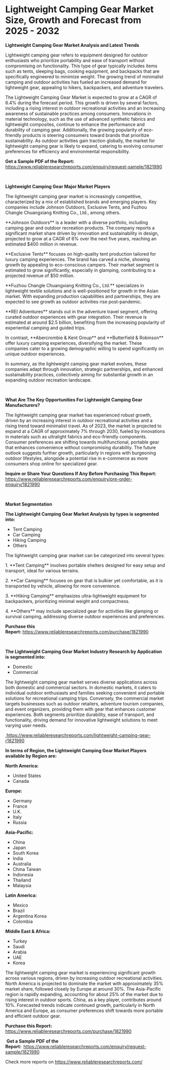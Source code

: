 <p><h1>Lightweight Camping Gear Market Size, Growth and Forecast from 2025 - 2032</h1></p><p><strong>Lightweight Camping Gear Market Analysis and Latest Trends</strong></p>
<p><p>Lightweight camping gear refers to equipment designed for outdoor enthusiasts who prioritize portability and ease of transport without compromising on functionality. This type of gear typically includes items such as tents, sleeping bags, cooking equipment, and backpacks that are specifically engineered to minimize weight. The growing trend of minimalist camping and outdoor activities has fueled an increased demand for lightweight gear, appealing to hikers, backpackers, and adventure travelers.</p><p>The Lightweight Camping Gear Market is expected to grow at a CAGR of 6.4% during the forecast period. This growth is driven by several factors, including a rising interest in outdoor recreational activities and an increasing awareness of sustainable practices among consumers. Innovations in material technology, such as the use of advanced synthetic fabrics and lightweight composites, continue to enhance the performance and durability of camping gear. Additionally, the growing popularity of eco-friendly products is steering consumers toward brands that prioritize sustainability. As outdoor activities gain traction globally, the market for lightweight camping gear is likely to expand, catering to evolving consumer preferences for efficiency and environmental responsibility.</p></p>
<p><strong>Get a Sample PDF of the Report:&nbsp;</strong> <a href="https://www.reliableresearchreports.com/enquiry/request-sample/1821990?utm_campaign=3213&utm_medium=2&utm_source=Github&utm_content=ia&utm_term=04042025&utm_id=lightweight-camping-gear">https://www.reliableresearchreports.com/enquiry/request-sample/1821990</a></p>
<p>&nbsp;</p>
<p><strong>Lightweight Camping Gear Major Market Players</strong></p>
<p><p>The lightweight camping gear market is increasingly competitive, characterized by a mix of established brands and emerging players. Key companies include Johnson Outdoors, Exclusive Tents, and Fuzhou Changle Chuangxiang Knitting Co., Ltd., among others.</p><p>**Johnson Outdoors** is a leader with a diverse portfolio, including camping gear and outdoor recreation products. The company reports a significant market share driven by innovation and sustainability in design, projected to grow at a CAGR of 6% over the next five years, reaching an estimated $400 million in revenue.</p><p>**Exclusive Tents** focuses on high-quality tent production tailored for luxury camping experiences. The brand has carved a niche, showing growth by appealing to eco-conscious campers. Their market segment is estimated to grow significantly, especially in glamping, contributing to a projected revenue of $50 million.</p><p>**Fuzhou Changle Chuangxiang Knitting Co., Ltd.** specializes in lightweight textile solutions and is well-positioned for growth in the Asian market. With expanding production capabilities and partnerships, they are expected to see growth as outdoor activities rise post-pandemic.</p><p>**REI Adventures** stands out in the adventure travel segment, offering curated outdoor experiences with gear integration. Their revenue is estimated at around $2.5 billion, benefiting from the increasing popularity of experiential camping and guided trips.</p><p>In contrast, **Abercrombie & Kent Group** and **Butterfield & Robinson** offer luxury camping experiences, diversifying the market. These companies cater to a growing demographic willing to spend significantly on unique outdoor experiences.</p><p>In summary, as the lightweight camping gear market evolves, these companies adapt through innovation, strategic partnerships, and enhanced sustainability practices, collectively aiming for substantial growth in an expanding outdoor recreation landscape.</p></p>
<p>&nbsp;</p>
<p><strong>What Are The Key Opportunities For Lightweight Camping Gear Manufacturers?</strong></p>
<p><p>The lightweight camping gear market has experienced robust growth, driven by an increasing interest in outdoor recreational activities and a rising trend toward minimalist travel. As of 2023, the market is projected to expand at a CAGR of approximately 7% through 2030, fueled by innovations in materials such as ultralight fabrics and eco-friendly components. Consumer preferences are shifting towards multifunctional, portable gear that enhances convenience without compromising durability. The future outlook suggests further growth, particularly in regions with burgeoning outdoor lifestyles, alongside a potential rise in e-commerce as more consumers shop online for specialized gear.</p></p>
<p><strong>Inquire or Share Your Questions If Any Before Purchasing This Report:</strong> <a href="https://www.reliableresearchreports.com/enquiry/pre-order-enquiry/1821990?utm_campaign=3213&utm_medium=2&utm_source=Github&utm_content=ia&utm_term=04042025&utm_id=lightweight-camping-gear">https://www.reliableresearchreports.com/enquiry/pre-order-enquiry/1821990</a></p>
<p>&nbsp;</p>
<p><strong>Market Segmentation</strong></p>
<p><strong>The Lightweight Camping Gear Market Analysis by types is segmented into:</strong></p>
<p><ul><li>Tent Camping</li><li>Car Camping</li><li>Hiking Camping</li><li>Others</li></ul></p>
<p><p>The lightweight camping gear market can be categorized into several types: </p><p>1. **Tent Camping** involves portable shelters designed for easy setup and transport, ideal for various terrains.  </p><p>2. **Car Camping** focuses on gear that is bulkier yet comfortable, as it is transported by vehicle, allowing for more convenience.  </p><p>3. **Hiking Camping** emphasizes ultra-lightweight equipment for backpackers, prioritizing minimal weight and compactness.  </p><p>4. **Others** may include specialized gear for activities like glamping or survival camping, addressing diverse outdoor experiences and preferences.</p></p>
<p><strong>Purchase this Report:&nbsp;</strong><a href="https://www.reliableresearchreports.com/purchase/1821990?utm_campaign=3213&utm_medium=2&utm_source=Github&utm_content=ia&utm_term=04042025&utm_id=lightweight-camping-gear">https://www.reliableresearchreports.com/purchase/1821990</a></p>
<p>&nbsp;</p>
<p><strong>The Lightweight Camping Gear Market Industry Research by Application is segmented into:</strong></p>
<p><ul><li>Domestic</li><li>Commercial</li></ul></p>
<p><p>The lightweight camping gear market serves diverse applications across both domestic and commercial sectors. In domestic markets, it caters to individual outdoor enthusiasts and families seeking convenient and portable solutions for recreational camping trips. Conversely, the commercial market targets businesses such as outdoor retailers, adventure tourism companies, and event organizers, providing them with gear that enhances customer experiences. Both segments prioritize durability, ease of transport, and functionality, driving demand for innovative lightweight solutions to meet varying user needs.</p></p>
<p><a href="https://www.reliableresearchreports.com/lightweight-camping-gear-r1821990?utm_campaign=3213&utm_medium=2&utm_source=Github&utm_content=ia&utm_term=04042025&utm_id=lightweight-camping-gear">&nbsp;https://www.reliableresearchreports.com/lightweight-camping-gear-r1821990</a></p>
<p><strong>In terms of Region, the Lightweight Camping Gear Market Players available by Region are:</strong></p>
<p>
    <p> <strong> North America: </strong>
        <ul>
            <li>United States</li>
            <li>Canada</li>
        </ul>
        </p> 
    <p> <strong> Europe: </strong>
        <ul>
            <li>Germany</li>
            <li>France</li>
            <li>U.K.</li>
            <li>Italy</li>
            <li>Russia</li>
        </ul>
        </p> 
    <p> <strong> Asia-Pacific: </strong>
        <ul>
            <li>China</li>
            <li>Japan</li>
            <li>South Korea</li>
            <li>India</li>
            <li>Australia</li>
            <li>China Taiwan</li>
            <li>Indonesia</li>
            <li>Thailand</li>
            <li>Malaysia</li>
        </ul>
        </p> 
    <p> <strong> Latin America: </strong>
        <ul>
            <li>Mexico</li>
            <li>Brazil</li>
            <li>Argentina Korea</li>
            <li>Colombia</li>
        </ul>
        </p> 
    <p> <strong> Middle East & Africa: </strong>
        <ul>
            <li>Turkey</li>
            <li>Saudi</li>
            <li>Arabia</li>
            <li>UAE</li>
            <li>Korea</li>
        </ul>
    </p>
    </p>
<p><p>The lightweight camping gear market is experiencing significant growth across various regions, driven by increasing outdoor recreational activities. North America is projected to dominate the market with approximately 35% market share, followed closely by Europe at around 30%. The Asia-Pacific region is rapidly expanding, accounting for about 25% of the market due to rising interest in outdoor sports. China, as a key player, contributes around 10%. Forecasted trends indicate continued growth, particularly in North America and Europe, as consumer preferences shift towards more portable and efficient outdoor gear.</p></p>
<p><strong>Purchase this Report: </strong><a href="https://www.reliableresearchreports.com/purchase/1821990?utm_campaign=3213&utm_medium=2&utm_source=Github&utm_content=ia&utm_term=04042025&utm_id=lightweight-camping-gear">https://www.reliableresearchreports.com/purchase/1821990</a></p>
<p>&nbsp;<strong>Get a Sample PDF of the Report:&nbsp;&nbsp;</strong><a href="https://www.reliableresearchreports.com/enquiry/request-sample/1821990?utm_campaign=3213&utm_medium=2&utm_source=Github&utm_content=ia&utm_term=04042025&utm_id=lightweight-camping-gear">https://www.reliableresearchreports.com/enquiry/request-sample/1821990</a></p>
<p><strong></strong></p>
<p>Check more reports on <a href="https://www.reliableresearchreports.com/?utm_campaign=3213&utm_medium=2&utm_source=Github&utm_content=ia&utm_term=04042025&utm_id=lightweight-camping-gear">https://www.reliableresearchreports.com/</a></p>